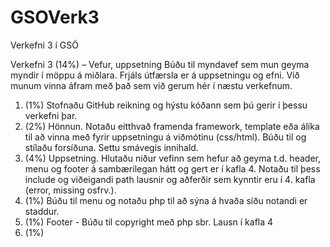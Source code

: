 # GSOVerk3
Verkefni 3 í GSÖ

Verkefni 3 (14%) – Vefur, uppsetning
Búðu til myndavef sem mun geyma myndir í möppu á miðlara. Frjáls útfærsla er á
uppsetningu og efni. Við munum vinna áfram með það sem við gerum hér í næstu
verkefnum.
1. (1%) Stofnaðu GitHub reikning og hýstu kóðann sem þú gerir í þessu
verkefni þar.
2. (2%) Hönnun. Notaðu eitthvað framenda framework, template eða álíka til
að vinna með fyrir uppsetningu á viðmótinu (css/html). Búðu til og stílaðu
forsíðuna. Settu smávegis innihald.
3. (4%) Uppsetning. Hlutaðu niður vefinn sem hefur að geyma t.d. header,
menu og footer á sambærilegan hátt og gert er í kafla 4. Notaðu til þess
include og viðeigandi path lausnir og aðferðir sem kynntir eru í 4. kafla
(error, missing osfrv.).
4. (1%) Búðu til menu og notaðu php til að sýna á hvaða síðu notandi er
staddur.
5. (1%) Footer - Búðu til copyright með php sbr. Lausn í kafla 4
6. (1%) <title> notaðu php fyrir title sbr. lausn í kafla 4
7. (2%) Búðu til ,,random“ mynd (úr array) sem t.d. banner fyrir header eða
background mynd fyrir vefsíðu, láttu fyrirsögn <h1> eða caption breytast
með myndum. Notaðu nokkrar myndir að eigin vali.
8. (2%) Láttu nokkrar myndir birtast í einu „random“ á forsíðu, þannig að sama
mynd kemur ekki fyrir tvisvar.
Bjargir
GSÖ2B3U
 kafli 4 í Php Solutions bók
 efni frá kennara á Innu
Námsmat
Gefið er fullt fyrir þá liði sem eru leystir á fullnægjandi hátt, hálft ef liður er
ábótavant. Ekkert ef vantar eða stórlega ábótavant.
Skil
Skilaðu tvær slóðir inná Innu:
1) slóð á vefsvæði sem hýsir kóðann þinn (t.d Github)
2) slóð þar sem vefsíðan er hýst, tsuts.tskoli.is (eða eigin miðlara)
Gott er að venja sig á að hafa readme.txt skrá með vefnum þar sem þú getur komið
skýringum og ábendingum til kennara og punktum varðandi stillingar, uppsetningu
á vef osfrv.
Ekki er tekið við seinskilum (skila því sem hefur klárast)
